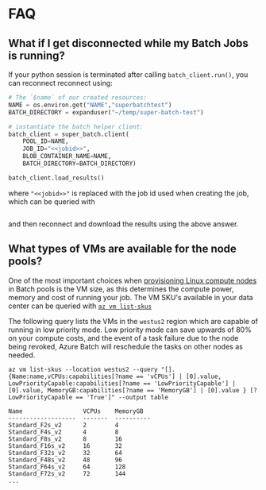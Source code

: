 # FAQ

## What if I get disconnected while my Batch Jobs is running?

If your python session is terminated after calling `batch_client.run()`, you
can reconnect reconnect using:

```python
# The `$name` of our created resources:
NAME = os.environ.get("NAME","superbatchtest")
BATCH_DIRECTORY = expanduser("~/temp/super-batch-test")

# instantiate the batch helper client:
batch_client = super_batch.client(
    POOL_ID=NAME,
    JOB_ID="<<jobid>>",
    BLOB_CONTAINER_NAME=NAME,
    BATCH_DIRECTORY=BATCH_DIRECTORY)

batch_client.load_results()
```

where `"<<jobid>>"` is replaced with the job id used when creating the job, which can be queried with 

```shell
```

and then reconnect and download the results using the above answer.

## What types of VMs are available for the node pools?

One of the most important choices when [provisioning Linux compute nodes](https://azure.microsoft.com/documentation/articles/batch-linux-nodes/)
in Batch pools is the VM size, as this determines the compute power, memory
and cost of running your job. The VM SKU's available in your data center can
be queried with [`az vm list-skus`](https://docs.microsoft.com/en-us/cli/azure/vm?view=azure-cli-latest)

The following query lists the VMs in the `westus2` region which are capable
of running in low priority mode. Low priority mode can save upwards of 80% on
your compute costs, and the event of a task failure due to the node being
revoked, Azure Batch will reschedule the tasks on other nodes as needed.

```shell
az vm list-skus --location westus2 --query "[].{Name:name,vCPUs:capabilities[?name == 'vCPUs'] | [0].value, LowPriorityCapable:capabilities[?name == 'LowPriorityCapable'] | [0].value, MemoryGB:capabilities[?name == 'MemoryGB'] | [0].value } [?LowPriorityCapable == 'True']" --output table
```

```text
Name                 VCPUs    MemoryGB
-------------------  -------  ----------
Standard_F2s_v2      2        4
Standard_F4s_v2      4        8
Standard_F8s_v2      8        16
Standard_F16s_v2     16       32
Standard_F32s_v2     32       64
Standard_F48s_v2     48       96
Standard_F64s_v2     64       128
Standard_F72s_v2     72       144
...
```
